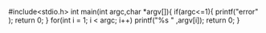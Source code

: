 #include<stdio.h> 
int main(int argc,char *argv[]){
    if(argc<=1){
            printf("error" );
        return 0;
    }
    for(int i = 1; i < argc; i++)
	printf("%s " ,argv[i]);
    return 0;
}